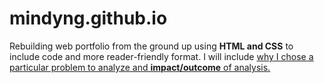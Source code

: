 # mindyng.github.io

Rebuilding web portfolio from the ground up using **HTML and CSS** to include code and more reader-friendly format. I will include <ins>why<ins> I chose a particular problem to analyze and **impact/outcome** of analysis. 
